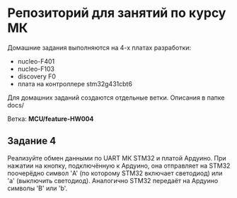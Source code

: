 # Репозиторий для занятий по курсу МК

Домашние задания выполняются на 4-х платах разработки:

- nucleo-F401
- nucleo-F103
- discovery F0
- плата на контроллере stm32g431cbt6

Для домашних заданий создаются отдельные ветки. Описания в папке docs/

Ветка: **MCU/feature-HW004**

## Задание 4

Реализуйте обмен данными по UART МК STM32 и платой Ардуино. При нажатии на кнопку,
подключённую к Ардуино, она отправляет на STM32 поочерёдно символ 'A' (по которому STM32
включает светодиод) или 'a' (выключить светодиод). Аналогично STM32 передаёт на Ардуино
символы 'B' или 'b'.
